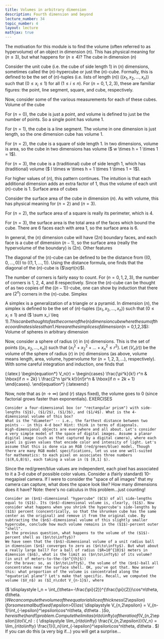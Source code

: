 ```yaml
---
title: Volumes in arbitrary dimension
description: Fourth dimension and beyond
lecture_number: 34
topic_number: 4
layout: lecture
mathjax: true
---
```

The motivation for this module is to find the volume (often referred to as hypervolume) of an object in dimension ($n$). This has physical meaning for ($n\leq 3$), but what happens for ($n \geq 4$)?
The cube in dimension ($n$)

Consider the unit cube (i.e. the cube of side length 1) in ($n$) dimensions, sometimes called the ($n$)-hypercube or just the ($n$)-cube. Formally, this is defined to be the set of ($n$)-tuples (i.e. lists of length ($n$)) ($(x_1,x_2,\ldots,x_n)$) such that ($0 \leq x_i \leq 1$) for all ($1 \leq i \leq n$). For ($n=0,1,2,3$), these are familiar figures: the point, line segment, square, and cube, respectively.

Now, consider some of the various measurements for each of these cubes.
Volume of the cube

For ($n=0$), the cube is just a point, and volume is defined to just be the number of points. So a single point has volume 1.

For ($n=1$), the cube is a line segment. The volume in one dimension is just length, so the one dimension cube has volume 1.

For ($n=2$), the cube is a square of side length 1. In two dimensions, volume is area, so the cube in two dimensions has volume ($ w \times h = 1 \times 1 = 1$).

For ($n=3$), the cube is a (traditional) cube of side length 1, which has (traditional) volume ($ l \times w \times h = 1 \times 1 \times 1 = 1$).

For higher values of ($n$), this pattern continues. The intuition is that each additional dimension adds an extra factor of 1, thus the volume of each unit ($n$)-cube is 1.
Surface area of cubes

Consider the surface area of the cube in dimension ($n$). As with volume, this has physical meaning for ($n=2$) and ($n=3$).

For ($n=2$), the surface area of a square is really its perimeter, which is 4.

For ($n=3$), the surface area is the total area of the faces which bound the cube. There are 6 faces each with area 1, so the surface area is 6.

In general, the ($n$) dimension cube will have ($2n$) boundary faces, and each face is a cube of dimension ($n-1$), so the surface area (really the hypervolume of the boundary) is ($2n$).
Other features

The diagonal of the ($n$)-cube can be defined to be the distance from ($(0,0,\ldots,0)$) to ($(1,1,\ldots,1)$). Using the distance formula, one finds that the diagonal of the ($n$)-cube is ($\sqrt{n}$).

The number of corners is fairly easy to count. For ($n=0,1,2,3$), the number of corners is 1, 2, 4, and 8 respectively. Since the ($n$)-cube can be thought of as two copies of the ($(n-1)$)-cube, one can show by induction that there are ($2^n$) corners in the ($n$)-cube.
Simplex

A simplex is a generalization of a triangle or a pyramid. In dimension ($n$), the simplex is defined to be the set of ($n$)-tuples ($(x_1,x_2,\ldots,x_n)$) such that ($0 \leq x_i \leq 1$) and ($ \sum x_i \leq 1$). This can be thought of as the corner of the ($n$) dimension cube where the sum of the coordinates is less than 1. Here are the simplices of dimension ($n = 0,1,2,3$):
Volume of spheres in arbitrary dimension

Now, consider a sphere of radius ($r$) in ($n$) dimensions. This is the set of points ($(x_1,x_2,\ldots,x_n)$) such that ($x_1^2+x_2^2+\ldots+x_n^2 \leq r^2$). Let ($V_n(r)$) be the volume of the sphere of radius ($r$) in ($n$) dimensions (as above, volume means length, area, volume, hypervolume for ($n=1,2,3,\ldots$), respectively). With some careful integration and induction, one finds that

(:latex:) \begin{equation*} V_n(r) = \begin{cases} \frac{\pi^k}{k!} r^n & \hbox{if $n=2k$} \\ \frac{2^n \pi^k k!}{n!}r^n & \hbox{if $n=2k+1$} \end{cases}. \end{equation*} (:latexend:)

Now, note that as ($n \rightarrow \infty$) (and ($r$) stays fixed), the volume goes to 0 (since factorial grows faster than exponentials).
EXERCISES

    Consider a four-dimensional box (or "rectangular prism") with side-lengths ($1$), ($1/2$), ($1/3$), and ($1/4$). What is the 4-dimensional volume of this box?
    What is the "diameter" -- i.e., the farthest distance between two points -- in this 4-d box? Hint: think in terms of diagonals.
    High-dimensional objects are everywhere and all about. Let's consider a very simple model of the space of digital images. Assume a planar digital image (such as that captured by a digital camera), where each pixel is given values that encode color and intensity of light. Let's assume that this is done via an RGB (red/green/blue) model. Though there are many RGB model specifications, let us use one well-suited for mathematics: to each pixel on associates three numbers ($(R,G,B)$), each taking a value in ($ [0,1] $). 

Since the red/green/blue values are independent, each pixel has associated to it a 3-d cube of possible color values. Consider a (fairly standard) 10-megapixel camera. If I were to consider the "space of all images" that my camera can capture, what does the space look like? How many dimensions does it have? Note: there's no calculus in this problem...just counting!

    Consider an ($n$)-dimensional "hypercube" ($C$) of all side-lengths equal to ($1$). Its ($n$)-dimensional volume is, clearly, ($1$). Now consider what happens when you shrink the hypercube's side-lengths by ($1$) percent (concentrically, so that the shrunken cube has the same center as the original) and remove it from the original cube. By subtracting the ($n$)-dimensional volume of this slightly smaller hypercube, conclude how much volume remains in the ($1$)-percent outer "shell".
    In the previous question, what happens to the volume of the ($1$)-percent shell as ($n\to\infty$)?
    We have seen that the ($n$)-dimensional volume of a unit radius ball in dimension ($n$) converges to zero as ($n\to\infty$). But what about a really large ball? For a ball of radius ($R=10^{10}$) meters in dimension ($n$), what is the limit as ($n\to\infty$) of its volume? (in unit of meters-to-the-($n^{th}$))
    For the brave: so, as ($n\to\infty$), the volume of the ($n$)-ball all concentrates near the surface shell. OK, you've got that. Now answer this: what proportion of the volume is concentrated along the "equatorial plane"? Let's make that specific. Recall, we computed the volume ($V_n$) as ($I_n\cdot V_{n-1}$), where 

($ \displaystyle I_n = \int_{\theta=-\frac{\pi}{2}}^{\frac{\pi}{2}}\cos^n\theta\, d\theta. $)
We can compute the volume of the equatorial slice of thickness ($2\epsilon$) (for some small but fixed ($\epsilon>0$)) as
($ \displaystyle V_{n,2\epsilon} = V_{n-1}\int_{-\epsilon}^\epsilon\cos^n\theta\, d\theta . $)
So, here is the (hard!) problem. Compute the limit as ($n\to\infty$) of the ratio of ($V_{n,2\epsilon}$) to ($V_n$):
($ \displaystyle \lim_{n\to\infty} \frac{V_{n,2\epsilon}}{V_n} = \lim_{n\to\infty} \frac{1}{I_n}\int_{-\epsilon}^\epsilon\cos^n\theta\, d\theta . $)
If you can do this (a very big if...) you will get a surprise... 